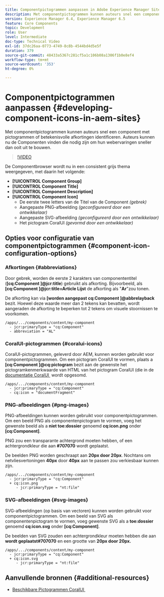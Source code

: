 ```yaml
---
title: Componentpictogrammen aanpassen in Adobe Experience Manager Sites
description: Met componentpictogrammen kunnen auteurs snel een component met pictogrammen of betekenisvolle afkortingen identificeren. Auteurs kunnen nu de Componenten vinden die nodig zijn om hun webervaringen sneller dan ooit uit te bouwen.
version: Experience Manager 6.4, Experience Manager 6.5
feature: Core Components
topic: Development
role: User
level: Intermediate
doc-type: Technical Video
exl-id: 37dc26aa-0773-4749-8c8b-4544bd4d5e5f
duration: 379
source-git-commit: 48433a5367c281cf5a1c106b08a1306f1b0e8ef4
workflow-type: tm+mt
source-wordcount: '353'
ht-degree: 0%

---
```


# Componentpictogrammen aanpassen {#developing-component-icons-in-aem-sites}

Met componentpictogrammen kunnen auteurs snel een component met pictogrammen of betekenisvolle afkortingen identificeren. Auteurs kunnen nu de Componenten vinden die nodig zijn om hun webervaringen sneller dan ooit uit te bouwen.

>[!VIDEO](https://video.tv.adobe.com/v/16778?quality=12&learn=on)

De Componentbrowser wordt nu in een consistent grijs thema weergegeven, met daarin het volgende:

* **[!UICONTROL Component Group]**
* **[!UICONTROL Component Title]**
* **[!UICONTROL Component Description]**
* **[!UICONTROL Component Icon]**
   * De eerste twee letters van de Titel van de Component *(gebrek)*
   * Aangepaste PNG-afbeelding *(geconfigureerd door een ontwikkelaar)*
   * Aangepaste SVG-afbeelding *(geconfigureerd door een ontwikkelaar)*
   * Het pictogram CoralUI *(gevormd door een ontwikkelaar)*

## Opties voor configuratie van componentpictogrammen {#component-icon-configuration-options}

### Afkortingen {#abbreviations}

Door gebrek, worden de eerste 2 karakters van componententitel (**[cq:Component ]@jcr:title**) gebruikt als afkorting. Bijvoorbeeld, als **[cq:Component ]@jcr:title=Article Lijst** de afkorting als &quot;**Ar**&quot;zou tonen.

De afkorting kan via **[worden aangepast cq:Component ]@abbrelayback** bezit. Hoewel deze waarde meer dan 2 tekens kan bevatten, wordt aangeraden de afkorting te beperken tot 2 tekens om visuele stoornissen te voorkomen.

```plain
/apps/.../components/content/my-component
  - jcr:primaryType = "cq:Component"
  - abbreviation = "AL"
```

### CoralUI-pictogrammen {#coralui-icons}

CoralUI-pictogrammen, geleverd door AEM, kunnen worden gebruikt voor componentpictogrammen. Om een pictogram CoralUI te vormen, plaats a **[cq:Component ]@cq:pictogram** bezit aan de gewenste het pictogramkenmerkwaarde van HTML van het pictogram CoralUI (die in de [&#x200B; documentatie CoralUI &#x200B;](https://helpx.adobe.com/experience-manager/6-5/sites/developing/using/reference-materials/coral-ui/coralui3/Coral.Icon.html) wordt opgesomd.

```plain
/apps/.../components/content/my-component
  - jcr:primaryType = "cq:Component"
  - cq:icon = "documentFragment"
```

### PNG-afbeeldingen {#png-images}

PNG-afbeeldingen kunnen worden gebruikt voor componentpictogrammen. Om een beeld PNG als componentenpictogram te vormen, voeg het gewenste beeld als a **niet toe:dossier** genoemd **cq:icon.png** onder **[cq:Component]**.

PNG zou een transparante achtergrond moeten hebben, of een achtergrondkleur die aan **#707070** wordt geplaatst.

De beelden PNG worden geschraapt aan **20px door 20px**. Nochtans om netvliesvertoningen **40px** door **40px** aan te passen zou verkiesbaar kunnen zijn.

```plain
/apps/.../components/content/my-component
  - jcr:primaryType = "cq:Component"
  + cq:icon.png
     - jcr:primaryType = "nt:file"
```

### SVG-afbeeldingen {#svg-images}

SVG-afbeeldingen (op basis van vectoren) kunnen worden gebruikt voor componentpictogrammen. Om een beeld van SVG als componentenpictogram te vormen, voeg gewenste SVG als a **toe:dossier** genoemd **cq:icon.svg** onder **[cq:Component]**.

De beelden van SVG zouden een achtergrondkleur moeten hebben die aan **wordt geplaatst#707070** en een grootte van **20px door 20px.**

```plain
/apps/.../components/content/my-component
  - jcr:primaryType = "cq:Component"
  + cq:icon.svg
     - jcr:primaryType = "nt:file"
```

## Aanvullende bronnen {#additional-resources}

* [&#x200B; Beschikbare Pictogrammen CoralUI &#x200B;](https://helpx.adobe.com/experience-manager/6-5/sites/developing/using/reference-materials/coral-ui/coralui3/Coral.Icon.html)
